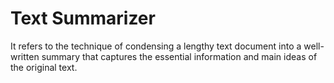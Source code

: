 # Text Summarizer
It refers to the technique of condensing a lengthy text document into a well-written summary that captures the essential information and main ideas of the original text.

